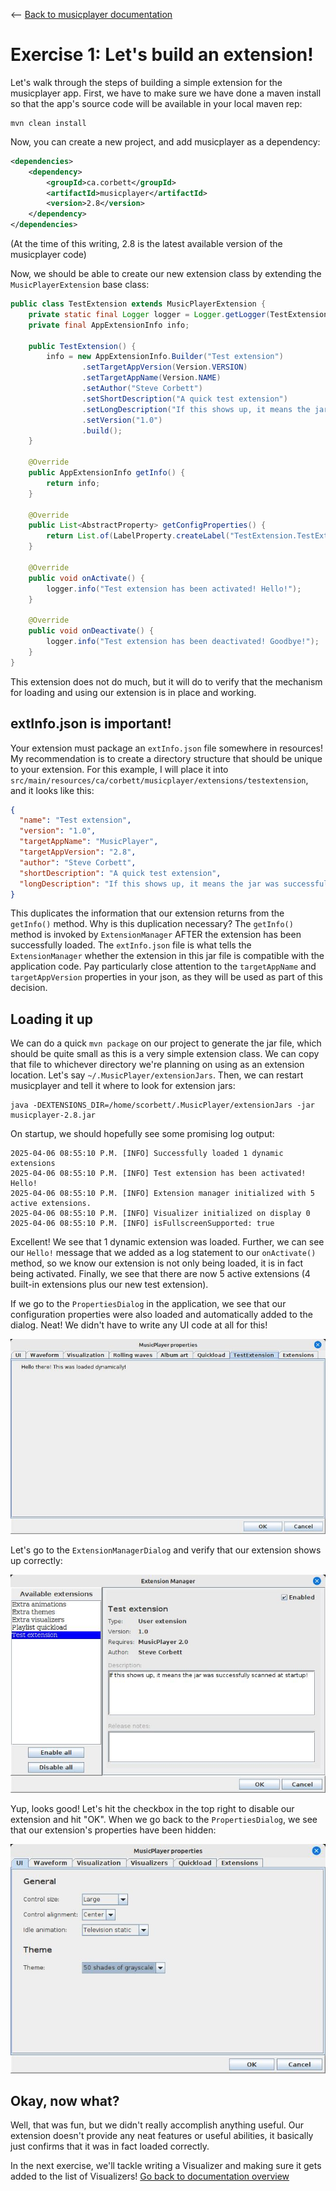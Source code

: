 <-- [Back to musicplayer documentation](../README.md)

# Exercise 1: Let's build an extension!

Let's walk through the steps of building a simple extension for the musicplayer app. First, we have to make
sure we have done a maven install so that the app's source code will be available in your local maven rep:

```shell
mvn clean install
```

Now, you can create a new project, and add musicplayer as a dependency:

```xml
<dependencies>
    <dependency>
        <groupId>ca.corbett</groupId>
        <artifactId>musicplayer</artifactId>
        <version>2.8</version>
    </dependency>
</dependencies>
```

(At the time of this writing, 2.8 is the latest available version of the musicplayer code)

Now, we should be able to create our new extension class by extending the `MusicPlayerExtension` base class:

```java
public class TestExtension extends MusicPlayerExtension {
    private static final Logger logger = Logger.getLogger(TestExtension.class.getName());
    private final AppExtensionInfo info;

    public TestExtension() {
        info = new AppExtensionInfo.Builder("Test extension")
                .setTargetAppVersion(Version.VERSION)
                .setTargetAppName(Version.NAME)
                .setAuthor("Steve Corbett")
                .setShortDescription("A quick test extension")
                .setLongDescription("If this shows up, it means the jar was successfully scanned at startup!")
                .setVersion("1.0")
                .build();
    }

    @Override
    public AppExtensionInfo getInfo() {
        return info;
    }

    @Override
    public List<AbstractProperty> getConfigProperties() {
        return List.of(LabelProperty.createLabel("TestExtension.TestExtension.label", "Hello there! This was loaded dynamically!"));
    }

    @Override
    public void onActivate() {
        logger.info("Test extension has been activated! Hello!");
    }

    @Override
    public void onDeactivate() {
        logger.info("Test extension has been deactivated! Goodbye!");
    }
}
```

This extension does not do much, but it will do to verify that the mechanism for loading and using our
extension is in place and working.

## extInfo.json is important!

Your extension must package an `extInfo.json` file somewhere in resources! My recommendation is to create 
a directory structure that should be unique to your extension. For this example, I will place it into
`src/main/resources/ca/corbett/musicplayer/extensions/testextension`, and it looks like this:

```json
{
  "name": "Test extension",
  "version": "1.0",
  "targetAppName": "MusicPlayer",
  "targetAppVersion": "2.8",
  "author": "Steve Corbett",
  "shortDescription": "A quick test extension",
  "longDescription": "If this shows up, it means the jar was successfully scanned at startup!"
}
```

This duplicates the information that our extension returns from the `getInfo()` method. Why is this 
duplication necessary? The `getInfo()` method is invoked by `ExtensionManager` AFTER the extension has
been successfully loaded. The `extInfo.json` file is what tells the `ExtensionManager` whether the
extension in this jar file is compatible with the application code. Pay particularly close attention to
the `targetAppName` and `targetAppVersion` properties in your json, as they will be used as part
of this decision.

## Loading it up

We can do a quick `mvn package` on our project to generate the jar file, which should be quite small as this
is a very simple extension class. We can copy that file to whichever directory we're planning on using as
an extension location. Let's say `~/.MusicPlayer/extensionJars`. Then, we can restart musicplayer and
tell it where to look for extension jars:

```shell
java -DEXTENSIONS_DIR=/home/scorbett/.MusicPlayer/extensionJars -jar musicplayer-2.8.jar
```

On startup, we should hopefully see some promising log output:

```shell
2025-04-06 08:55:10 P.M. [INFO] Successfully loaded 1 dynamic extensions
2025-04-06 08:55:10 P.M. [INFO] Test extension has been activated! Hello!
2025-04-06 08:55:10 P.M. [INFO] Extension manager initialized with 5 active extensions.
2025-04-06 08:55:10 P.M. [INFO] Visualizer initialized on display 0
2025-04-06 08:55:10 P.M. [INFO] isFullscreenSupported: true
```

Excellent! We see that 1 dynamic extension was loaded. Further, we can see our `Hello!` message that we added
as a log statement to our `onActivate()` method, so we know our extension is not only being loaded, it is in
fact being activated. Finally, we see that there are now 5 active extensions (4 built-in extensions plus
our new test extension). 

If we go to the `PropertiesDialog` in the application, we see that our configuration properties were
also loaded and automatically added to the dialog. Neat! We didn't have to write any UI code at all for this!

![PropertiesDialog](screenshots/exercise1_configuration.jpg "PropertiesDialog")

Let's go to the `ExtensionManagerDialog` and verify that our extension shows up correctly:

![ExtensionManager](screenshots/exercise1_extensionmanager.jpg "ExtensionManager")

Yup, looks good! Let's hit the checkbox in the top right to disable our extension and hit "OK". When we go back
to the `PropertiesDialog`, we see that our extension's properties have been hidden:

![PropertiesDialog-extDisabled](screenshots/config_ui.jpg "PropertiesDialog with extension disabled")

## Okay, now what?

Well, that was fun, but we didn't really accomplish anything useful. Our extension doesn't provide any neat
features or useful abilities, it basically just confirms that it was in fact loaded correctly.

In the next exercise, we'll tackle writing a Visualizer and making sure it gets added to the list of
Visualizers! [Go back to documentation overview](../README.md)
